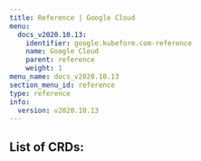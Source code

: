 ```yaml
---
title: Reference | Google Cloud
menu:
  docs_v2020.10.13:
    identifier: google.kubeform.com-reference
    name: Google Cloud
    parent: reference
    weight: 1
menu_name: docs_v2020.10.13
section_menu_id: reference
type: reference
info:
  version: v2020.10.13
---
```


## List of CRDs:
